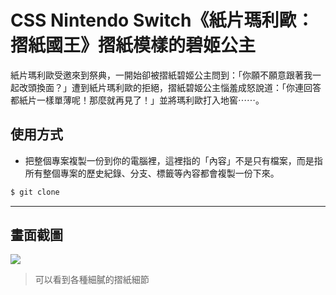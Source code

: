 # CSS Nintendo Switch《紙片瑪利歐：摺紙國王》摺紙模樣的碧姬公主

紙片瑪利歐受邀來到祭典，一開始卻被摺紙碧姬公主問到：「你願不願意跟著我一起改頭換面？」遭到紙片瑪利歐的拒絕，摺紙碧姬公主惱羞成怒說道：「你連回答都紙片一樣單薄呢！那麼就再見了！」並將瑪利歐打入地窖⋯⋯。

## 使用方式
- 把整個專案複製一份到你的電腦裡，這裡指的「內容」不是只有檔案，而是指所有整個專案的歷史紀錄、分支、標籤等內容都會複製一份下來。
```sh
$ git clone
```

----

## 畫面截圖
![](https://i.imgur.com/WWBtHbw.gif)
> 可以看到各種細膩的摺紙細節
